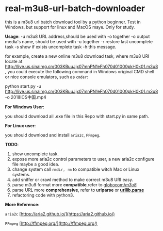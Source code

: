 # real-m3u8-url-batch-downloader
this is a  m3u8 url batch download tool by a  python beginner.  Test in Windows, but support for linux and MacOS maye. Only for study.

**Usage**:
    -u       m3u8 URL address,should be used with -o together
    -o       output media's name, should be used with -u together
    -r       restore last uncomplete task
    -s       show if exists uncomplete task
    -h       this message.

for example, create a new online m3u8 download task, where m3u8 URI locate at http://live.us.sinaimg.cn/003KBuuJjx07mnPN1eFh070d01000pkH0k01.m3u8 , you could execute the following command in Windows original CMD shell or  nice console emulators, such as `cmder`:

python start.py -u http://live.us.sinaimg.cn/003KBuuJjx07mnPN1eFh070d01000pkH0k01.m3u8 -o 2018ICS中国.mp4



**For Windows User:**

you should download all .exe file in this Repo with start.py in same path.

**For Linux user:**

you should download and install `aria2c`,  `FFmpeg`.

**TODO**:

1. show uncomplete task.
2. expose more aria2c control parameters to user, a new aria2c configure file maybe a good idea.
3. change system call `rmdir, rm` to compatible witch Mac or Linux systems.
4. add sniffer or crawl method to make correct m3u8 URI easy.
5. parse m3u8 format more **compatible**,refer to [globocom/*m3u8*](https://github.com/globocom/m3u8)
6. parse URL more **comprehensive**,  refer to **urlparse** or [**urllib.parse**](https://docs.python.org/3/library/urllib.parse.html)
7. refactoring  code with python3.

**More Reference**:

`aria2c` [https://aria2.github.io/](https://aria2.github.io/)

`FFmpeg` [http://ffmpeg.org/](http://ffmpeg.org/)



